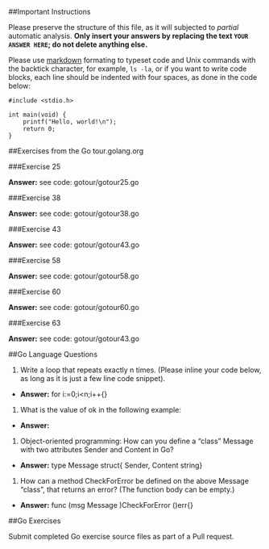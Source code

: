 ##Important Instructions

Please preserve the structure of this file, as it will subjected to *partial*
automatic analysis. **Only insert your answers by replacing the text `YOUR
ANSWER HERE`; do not delete anything else.**

Please use [markdown](https://help.github.com/articles/markdown-basics)
formating to typeset code and Unix commands with the backtick character, for
example, `ls -la`, or if you want to write code blocks, each line should be
indented with four spaces, as done in the code below:

    #include <stdio.h>
    
    int main(void) {
    	printf("Hello, world!\n");
    	return 0;
    }


##Exercises from the Go tour.golang.org

###Exercise 25

**Answer:** see code: gotour/gotour25.go

###Exercise 38

**Answer:** see code: gotour/gotour38.go

###Exercise 43

**Answer:** see code: gotour/gotour43.go

###Exercise 58

**Answer:**  see code: gotour/gotour58.go

###Exercise 60

**Answer:**  see code: gotour/gotour60.go

###Exercise 63

**Answer:** see code: gotour/gotour43.go

##Go Language Questions

1. Write a loop that repeats exactly n times. (Please inline your code below, as long as it is just a few line code snippet).
  - **Answer:** for i:=0;i<n;i++{}
1. What is the value of ok in the following example:
  - **Answer:** 
1. Object-oriented programming: How can you define a “class” Message with two attributes Sender and Content in Go?
  - **Answer:** type  Message struct{ Sender, Content string}
1. How can a method CheckForError be defined on the above Message “class”, that returns an error? (The function body can be empty.)
  - **Answer:** func (msg Message )CheckForError ()err{}


##Go Exercises

Submit completed Go exercise source files as part of a Pull request.

